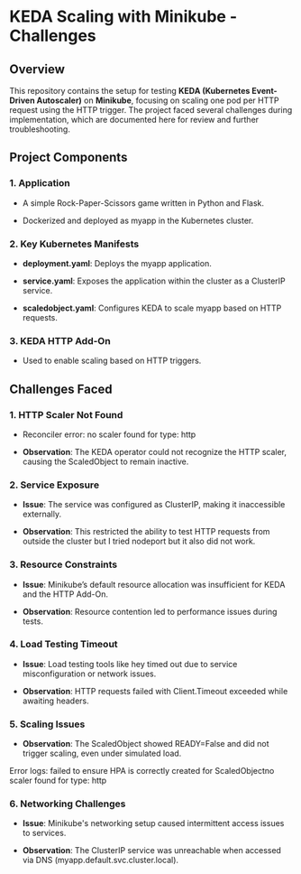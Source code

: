 KEDA Scaling with Minikube - Challenges
=======================================

**Overview**
------------

This repository contains the setup for testing **KEDA (Kubernetes Event-Driven Autoscaler)** on **Minikube**, focusing on scaling one pod per HTTP request using the HTTP trigger. The project faced several challenges during implementation, which are documented here for review and further troubleshooting.

**Project Components**
----------------------

### **1\. Application**

*   A simple Rock-Paper-Scissors game written in Python and Flask.
    
*   Dockerized and deployed as myapp in the Kubernetes cluster.
    

### **2\. Key Kubernetes Manifests**

*   **deployment.yaml**: Deploys the myapp application.
    
*   **service.yaml**: Exposes the application within the cluster as a ClusterIP service.
    
*   **scaledobject.yaml**: Configures KEDA to scale myapp based on HTTP requests.
    

### **3\. KEDA HTTP Add-On**

*   Used to enable scaling based on HTTP triggers.
    

**Challenges Faced**
--------------------

### **1\. HTTP Scaler Not Found**

*   Reconciler error: no scaler found for type: http
    
*   **Observation**: The KEDA operator could not recognize the HTTP scaler, causing the ScaledObject to remain inactive.
    

### **2\. Service Exposure**

*   **Issue**: The service was configured as ClusterIP, making it inaccessible externally.
    
*   **Observation**: This restricted the ability to test HTTP requests from outside the cluster but I tried nodeport but it also did not work.
        
### **3\. Resource Constraints**

*   **Issue**: Minikube’s default resource allocation was insufficient for KEDA and the HTTP Add-On.
    
*   **Observation**: Resource contention led to performance issues during tests.
    

### **4\. Load Testing Timeout**

*   **Issue**: Load testing tools like hey timed out due to service misconfiguration or network issues.
    
*   **Observation**: HTTP requests failed with Client.Timeout exceeded while awaiting headers.
    

### **5\. Scaling Issues**

*   **Observation**: The ScaledObject showed READY=False and did not trigger scaling, even under simulated load.

Error logs:  failed to ensure HPA is correctly created for ScaledObjectno scaler found for type: http
    

### **6\. Networking Challenges**

*   **Issue**: Minikube's networking setup caused intermittent access issues to services.
    
*   **Observation**: The ClusterIP service was unreachable when accessed via DNS (myapp.default.svc.cluster.local).
  
